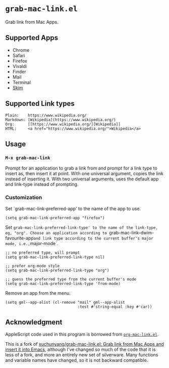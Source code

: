 # `grab-mac-link.el`

Grab link from Mac Apps.

## Supported Apps

- Chrome
- Safari
- Firefox
- Vivaldi
- Finder
- Mail
- Terminal
- [Skim](http://skim-app.sourceforge.net/)

## Supported Link types

    Plain:    https://www.wikipedia.org/
    Markdown: [Wikipedia](https://www.wikipedia.org/)
    Org:      [[https://www.wikipedia.org/][Wikipedia]]
    HTML:     <a href="https://www.wikipedia.org/">Wikipedia</a>

## Usage

### `M-x grab-mac-link`

Prompt for an application to grab a link from and prompt for a link
type to insert as, then insert it at point. With one universal
argument, copies the link instead of inserting it. With two universal
arguments, uses the default app and link-type instead of prompting.

### Customization

Set `grab-mac-link-preferred-app' to the name of the app to use.

``` emacs-lisp
(setq grab-mac-link-preferred-app "firefox")
```

Set `grab-mac-link-preferred-link-type' to the name of the link-type, eg, "org".
Choose an application according to
`grab-mac-link-dwim-favourite-app` and link type according to the
current buffer's major mode, i.e., `major-mode`.

``` emacs-lisp
;; no preferred type, will prompt
(setq grab-mac-link-preferred-link-type nil)

;; prefer org-mode style
(setq grab-mac-link-preferred-link-type "org")

;; guess the preferred type from the current buffer's mode
(setq grab-mac-link-preferred-link-type 'from-mode)
```

Remove an app from the menu.
```emacs-lisp
(setq gml--app-alist (cl-remove "mail" gml--app-alist
                                :test #'string-equal :key #'car))
```

## Acknowledgment

AppleScript code used in this program is borrowed from
[`org-mac-link.el`](http://orgmode.org/worg/org-contrib/org-mac-link.html).

This is a fork of [xuchunyang/grab-mac-link.el: Grab link from Mac
Apps and insert it into
Emacs](https://github.com/xuchunyang/grab-mac-link.el), although I've
changed so much of the code that it is less of a fork, and more an
entirely new set of silverware. Many functions and variable names have
changed, so it is not backward compatible.
